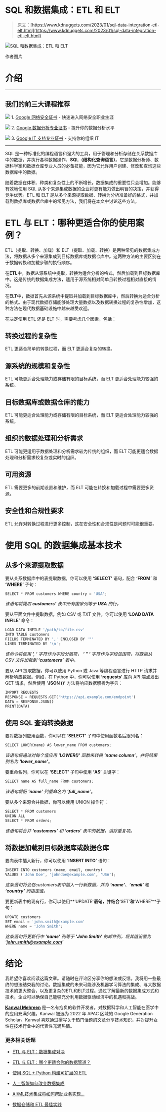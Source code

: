 # SQL 和数据集成：ETL 和 ELT

> 原文：[https://www.kdnuggets.com/2023/01/sql-data-integration-etl-elt.html](https://www.kdnuggets.com/2023/01/sql-data-integration-etl-elt.html)

![SQL 和数据集成：ETL 和 ELT](../Images/8fa22ecbca564e8b68a224fb46c632c4.png)

作者图片

# 介绍

* * *

## 我们的前三大课程推荐

![](../Images/0244c01ba9267c002ef39d4907e0b8fb.png) 1\. [Google 网络安全证书](https://www.kdnuggets.com/google-cybersecurity) - 快速进入网络安全职业生涯

![](../Images/e225c49c3c91745821c8c0368bf04711.png) 2\. [Google 数据分析专业证书](https://www.kdnuggets.com/google-data-analytics) - 提升你的数据分析水平

![](../Images/0244c01ba9267c002ef39d4907e0b8fb.png) 3\. [Google IT 支持专业证书](https://www.kdnuggets.com/google-itsupport) - 支持你的组织 IT

* * *

SQL 是一种标准化的编程语言和强大的工具，用于管理和分析存储在关系数据库中的数据，并执行各种数据操作，**SQL（结构化查询语言）**。它是数据分析师、数据科学家和数据仓库专业人员的必备技能，因为它允许用户创建、修改和查询这些数据库中的数据。

随着数据在体积、种类和复杂性上的不断增长，数据集成的重要性只会增加。能够有效地使用 SQL 从多个来源集成数据的企业将更有能力做出明智的决策，并获得竞争优势。ETL 和 ELT 是从多个来源提取数据、转换为分析准备好的格式，并加载到数据库或数据仓库中的常见方法，我们将在本文中讨论这些方法。

# ETL 与 ELT：哪种更适合你的使用案例？

ETL（提取、转换、加载）和 ELT（提取、加载、转换）是两种常见的数据集成方法，将数据从多个来源集成到目标数据库或数据仓库中。这两种方法的主要区别在于数据转换和加载步骤的执行顺序。

在**ETL**中，数据从源系统中提取，转换为适合分析的格式，然后加载到目标数据库中。这是传统的数据集成方法，适用于源系统相对简单且转换过程相对直接的情况。

在**ELT**中，数据首先从源系统中提取并加载到目标数据库中，然后转换为适合分析的格式。由于现代数据存储能够处理大量数据以及数据转换过程的复杂性增加，这种方法在现代数据基础设施中越来越受欢迎。

在决定使用 ETL 还是 ELT 时，需要考虑几个因素，包括：

## 转换过程的复杂性

ETL 更适合简单的转换过程，而 ELT 更适合复杂的转换。

## 源系统的规模和复杂性

ETL 可能更适合处理能力或存储有限的目标系统，而 ELT 更适合处理能力较强的系统。

## 目标数据库或数据仓库的能力

ETL 可能更适合处理能力或存储有限的目标系统，而 ELT 更适合处理能力较强的系统。

## 组织的数据处理和分析需求

ETL 可能更适用于数据处理和分析需求较为传统的组织，而 ELT 可能更适合数据处理和分析需求较复杂或实时的组织。

## 可用资源

ETL 需要更多的前期设置和维护，而 ELT 可能在转换和加载过程中需要更多资源。

## 安全性和合规性要求

ETL 允许对转换过程进行更多控制，这在安全性和合规性是问题时可能很重要。

# 使用 SQL 的数据集成基本技术

## 从多个来源提取数据

要从关系数据库中的表提取数据，你可以使用 **‘SELECT’** 语句，配合 **‘FROM’** 和 **‘WHERE’** 子句：

```py
SELECT * FROM customers WHERE country = 'USA';
```

*该语句将提取* ***customers’*** *表中所有国家列等于* ***USA*** *的行。*

要从平面文件中提取数据，例如 CSV 或 TXT 文件，你可以使用 **‘LOAD DATA INFILE’** 命令：

```py
LOAD DATA INFILE '/path/to/file.csv'
INTO TABLE customers
FIELDS TERMINATED BY ',' ENCLOSED BY '"'
LINES TERMINATED BY '\n';
```

*该命令将使用* ***‘, ‘*** *字符作为字段分隔符，* ***‘ " ‘*** *字符作为字段包围符，将数据从 CSV 文件加载到* ***‘customers’*** *表中。*

要从 API 提取数据，你可以使用 Python 或 Java 等编程语言进行 HTTP 请求并解析响应数据。例如，在 Python 中，你可以使用 **‘requests’** 库向 API 端点发出 GET 请求，然后使用 **‘JSON ()’** 方法将响应数据解析为字典：

```py
IMPORT REQUESTS
RESPONSE = REQUESTS.GET('https://api.example.com/endpoint')
DATA = RESPONSE.JSON()
PRINT(DATA)
```

## 使用 SQL 查询转换数据

要对数据列应用函数，你可以在 **‘SELECT’** 子句中使用函数名后跟列名：

```py
SELECT LOWER(name) AS lower_name FROM customers;
```

*该语句将通过对每个值应用* ***‘LOWER()’*** *函数来转换* ***‘name column’***，*并将结果别名为* ***‘lower_name’***。

要重命名列，你可以在 **‘SELECT’** 子句中使用 **‘AS’** 关键字：

```py
SELECT name AS full_name FROM customers;
```

*该语句将把* ***‘name’*** *列重命名为* ***‘full_name’***。

要从多个来源合并数据，你可以使用 UNION 操作符：

```py
SELECT * FROM customers
UNION ALL
SELECT * FROM orders;
```

*该语句将合并* ***‘customers’*** *和* ***‘orders’*** *表中的数据，消除重复项。*

## 将数据加载到目标数据库或数据仓库

要向表中插入新行，你可以使用 **‘INSERT INTO’** 语句：

```py
INSERT INTO customers (name, email, country)
VALUES ('John Doe', 'johndoe@example.com', 'USA');
```

*这条语句将会在customers表中插入一行新数据，并为* ***‘name’***、***‘email’*** 和 ***‘country’*** *列指定值。*

要更新表中的现有行，你可以使用**‘UPDATE’**语句，并结合**‘SET’**和**‘WHERE’**子句：

```py
UPDATE customers
SET email = 'john.smith@example.com'
WHERE name = 'John Smith';
```

*这条语句将更新行中* ***‘name’*** *列等于* ***'John Smith'*** *的邮件列，将其值设置为* ***'john.smith@example.com'***

# 结论

我希望你喜欢阅读这篇文章。请随时在评论区分享你的想法或反馈。我将用一些最终的想法结束我的讨论。数据集成的未来可能涉及机器学习算法的集成、与大数据技术的更大整合，以及更复杂的ETL和ELT过程。通过了解最新的数据集成方式和技术，企业可以确保自己能够充分利用数据驱动经济中的机遇和挑战。

**[Kanwal Mehreen](https://www.linkedin.com/in/kanwal-mehreen1)** 是一名有抱负的软件开发者，对数据科学和人工智能在医学中的应用充满兴趣。Kanwal 被选为 2022 年 APAC 区域的 Google Generation Scholar。Kanwal 喜欢通过撰写关于热门话题的文章分享技术知识，并对提升女性在技术行业中的代表性充满热情。

### 更多相关话题

+   [ETL 与 ELT：数据集成对决](https://www.kdnuggets.com/2022/08/etl-elt-data-integration-showdown.html)

+   [ETL 与 ELT：哪个更适合你的数据管道？](https://www.kdnuggets.com/2023/03/etl-elt-one-right-data-pipeline.html)

+   [使用 SQL + Python 构建可扩展的 ETL](https://www.kdnuggets.com/2022/04/building-scalable-etl-sql-python.html)

+   [人工智能如何改变数据集成](https://www.kdnuggets.com/2022/04/artificial-intelligence-transform-data-integration.html)

+   [AI/ML技术集成将如何帮助业务实现…](https://www.kdnuggets.com/2021/12/aiml-technology-integration-help-business-achieving-goals-2022.html)

+   [数据仓储和 ETL 最佳实践](https://www.kdnuggets.com/2023/02/data-warehousing-etl-best-practices.html)
